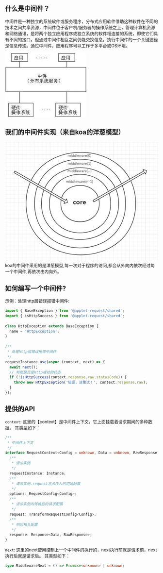 ## 什么是中间件？
中间件是一种独立的系统软件或服务程序，分布式应用软件借助这种软件在不同的技术之间共享资源，中间件位于客户机/服务器的操作系统之上，管理计算机资源和网络通讯，是将两个独立应用程序或独立系统的软件相连接的系统，即使它们具有不同的接口，但通过中间件相互之间仍能交换信息。执行中间件的一个关键途径是信息传递。通过中间件，应用程序可以工作于多平台或OS环境。

![Alt text](image.png)

## 我们的中间件实现（来自koa的洋葱模型）
![Alt text](image-1.png)
koa的中间件采用的是洋葱模型,每一次对于程序的访问,都会从外向内依次经过每一个中间件,再依次由内向外。

## 如何编写一个中间件?
示例：处理http层错误报错中间件:
```typescript
import { BaseException } from '@applet-request/shared';
import { isHttpSuccess } from '@applet-request/shared';

class HttpException extends BaseException {
  name = 'HttpException';
}

/**
 * 处理http层错误报错中间件
 */
requestInstance.use(async (context, next) => {
  await next();
  // 判断是否是http成功的状态
  if (!isHttpSuccess(context.response.raw.statusCode)) {
    throw new HttpException('错误，请重试！', context.response.raw);
  }
});
```

## 提供的API
`context`:
这里的【context】是中间件上下文，它上面挂载着请求期间的多种数据。
其类型如下：
```typescript
/**
 * 中间件上下文
 */
interface RequestContext<Config = unknown, Data = unknown, RawResponse = unknown, Instance = unknown> {
  /**
   * 请求实例
   */
  requestInstance: Instance;
  /**
   * 请求实例.request方法传入的初始配置
   */
  options: RequestConfig<Config>;
  /**
   * 请求实例内转换后的请求配置
   */
  request: TransformRequestConfig<Config>;
  /**
   * 响应相关配置
   */
  response: Response<Data, RawResponse>;
}
```

`next`:
这里的next使用控制上一个中间件的执行的，next执行前就是请求前，next执行后就是请求后。
其类型如下：
```typescript
type MiddlewareNext = () => Promise<unknown> | unknown;
```
